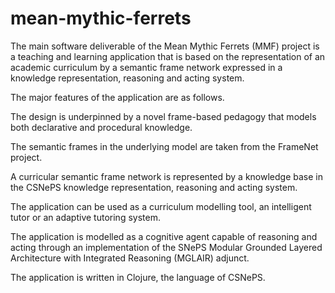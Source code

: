 # mean-mythic-ferrets
The main software deliverable of the Mean Mythic Ferrets (MMF) project is a teaching and learning application that is based on the representation of an academic curriculum by a semantic frame network expressed in a knowledge representation, reasoning and acting system.

The major features of the application are as follows.

The design is underpinned by a novel frame-based pedagogy that models both declarative and procedural knowledge.

The semantic frames in the underlying model are taken from the FrameNet project.

A curricular semantic frame network is represented by a knowledge base in the CSNePS knowledge representation, reasoning and acting system.

The application can be used as a curriculum modelling tool, an intelligent tutor or an adaptive tutoring system.

The application is modelled as a cognitive agent capable of reasoning and acting through an implementation of the SNePS Modular Grounded Layered Architecture with Integrated Reasoning (MGLAIR) adjunct.

The application is written in Clojure, the language of CSNePS.


